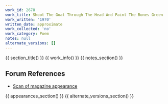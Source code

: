 ```yaml
---
work_id: 2678
work_title: Shoot The Goat Through The Head And Paint The Bones Green
work_written: '1970'
written_date: approximate
work_collected: 'no'
work_category: Poem
notes: null
alternate_versions: []
---
```


{{ section_title() }}
{{ work_info() }}
{{ notes_section() }}
## Forum References
- [Scan of magazine appearance](https://bukowskiforum.com/threads/1970-runcible-spoon-dooby-do-do-do-shoot-the-goat-through-the-head-the-vast-area-of-space.11412/)

{{ appearances_section() }}
{{ alternate_versions_section() }}